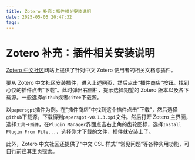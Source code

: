 ```yaml
---
title: Zotero 补充：插件相关安装说明
date: 2025-05-05 20:47:32
tags:
---
```


# Zotero 补充：插件相关安装说明

[Zotero 中文社区](https://zotero-chinese.com/)网站上提供了针对中文 Zotero 使用者的相关文档与插件。

要从 Zotero 中文社区安装插件，进入上述网页，然后点击“插件商店”按钮。找到心仪的插件点击“下载”。此时弹出右侧栏，提示选择期望的 Zotero 版本以及各下载源。一般选择`github`或者`gitee`下载源。

以`papersgpt`插件为例。在“插件商店”中找到这个插件点击“下载”，然后选择`github`下载源。下载得到`papersgpt-v0.1.3.xpi`文件。然后打开 Zotero 主界面，选择`工具`->`插件`，在`Plugin Manager`界面点击右上角的齿轮图标，选择`Install Plugin From File...`，选择刚才下载的文件，插件就安装上了。

此外，Zotero 中文社区还提供了“中文 CSL 样式”“常见问题”等各种实用功能，可自行前往其主页探索。
